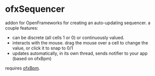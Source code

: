 # ofxSequencer

addon for OpenFrameworks for creating an auto-updating sequencer. a couple features:

 - can be discrete (all cells 1 or 0) or continuously valued.
 - interacts with the mouse. drag the mouse over a cell to change the value, or click it to snap to 0/1
 - updates automatically, in its own thread, sends notifier to your app (based on ofxBpm)

requires [ofxBpm](https://github.com/mirrorboy714/ofxBpm).